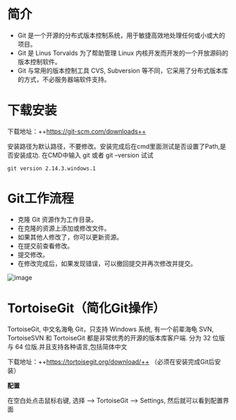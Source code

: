 # 简介
- Git 是一个开源的分布式版本控制系统，用于敏捷高效地处理任何或小或大的项目。
- Git 是 Linus Torvalds 为了帮助管理 Linux 内核开发而开发的一个开放源码的版本控制软件。
- Git 与常用的版本控制工具 CVS, Subversion 等不同，它采用了分布式版本库的方式，不必服务器端软件支持。

# 下载安装
下载地址：++https://git-scm.com/downloads++

安装路径为默认路径，不要修改。安装完成后在cmd里面测试是否设置了Path,是否安装成功. 在CMD中输入 git 或者 git –version 试试

```
git version 2.14.3.windows.1
```



# Git工作流程
- 克隆 Git 资源作为工作目录。
- 在克隆的资源上添加或修改文件。
- 如果其他人修改了，你可以更新资源。
- 在提交前查看修改。
- 提交修改。
- 在修改完成后，如果发现错误，可以撤回提交并再次修改并提交。

![image](https://note.youdao.com/yws/public/resource/c5be5802daf0385d18fbdfde57d959e9/xmlnote/20B0E22BD93944B487C4BB653847AAD8/1181)

# TortoiseGit（简化Git操作）
TortoiseGit, 中文名海龟 Git，只支持 Windows 系统, 有一个前辈海龟 SVN, TortoiseSVN 和 TortoiseGit 都是非常优秀的开源的版本库客户端. 分为 32 位版与 64 位版.并且支持各种语言,包括简体中文

下载地址：++https://tortoisegit.org/download/++
（必须在安装完成Git后安装）

**配置**

在空白处点击鼠标右键, 选择 –> TortoiseGit –> Settings, 然后就可以看到配置界面
